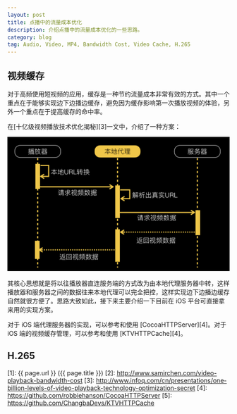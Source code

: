 ```yaml
---
layout: post
title: 点播中的流量成本优化
description: 介绍点播中的流量成本优化的一些思路。
category: blog
tag: Audio, Video, MP4, Bandwidth Cost, Video Cache, H.265
---
```




## 视频缓存

对于高频使用短视频的应用，缓存是一种节约流量成本非常有效的方式。其中一个重点在于能够实现边下边播边缓存，避免因为缓存影响第一次播放视频的体验，另外一个重点在于提高缓存的命中率。

在[十亿级视频播放技术优化揭秘][3]一文中，介绍了一种方案：

![image](../../images/video-playback-bandwidth-cost/player-cache-proxy.png)


其核心思想就是将以往播放器直连服务端的方式改为由本地代理服务器中转，这样播放器和服务器之间的数据往来本地代理可以完全把控，这样实现边下边播边缓存自然就很方便了。思路大致如此，接下来主要介绍一下目前在 iOS 平台可直接拿来用的实现方案。

对于 iOS 端代理服务器的实现，可以参考和使用 [CocoaHTTPServer][4]。对于 iOS 端的视频缓存管理，可以参考和使用 [KTVHTTPCache][4]。




## H.265







[SamirChen]: http://www.samirchen.com "SamirChen"
[1]: {{ page.url }} ({{ page.title }})
[2]: http://www.samirchen.com/video-playback-bandwidth-cost
[3]: http://www.infoq.com/cn/presentations/one-billion-levels-of-video-playback-technology-optimization-secret
[4]: https://github.com/robbiehanson/CocoaHTTPServer
[5]: https://github.com/ChangbaDevs/KTVHTTPCache
